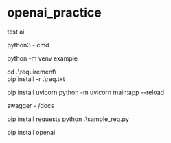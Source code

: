 # openai_practice 
test ai

python3 - cmd <Enter>

python -m venv example

cd .\requirement\  
pip install -r .\req.txt

pip install uvicorn
python -m uvicorn main:app --reload

swagger - /docs

pip install requests
python .\sample_req.py

pip install openai
